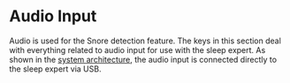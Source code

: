 # Audio Input #

Audio is used for the Snore detection feature. The keys in this section deal with everything related to audio input
for use with the sleep expert. As shown in the [system architecture](#architecture), the audio input is connected 
directly to the sleep expert via USB.
